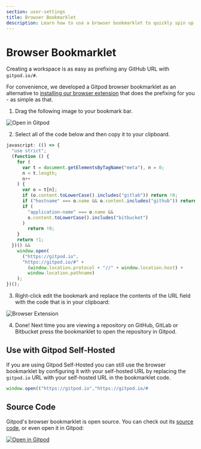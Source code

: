 ```yaml
---
section: user-settings
title: Browser Bookmarklet
description: Learn how to use a browser bookmarklet to quickly spin up Gitpod workspaces from any GitHub, GitLab or Bitbucket repository.
---
```


<script context="module">
  export const prerender = true;
</script>

# Browser Bookmarklet

Creating a workspace is as easy as prefixing any GitHub URL with `gitpod.io/#`.

For convenience, we developed a Gitpod browser bookmarklet as an alternative to [installing our browser extension](/docs/configure/user-settings/browser-extension) that does the
prefixing for you - as simple as that.

1. Drag the following image to your bookmark bar.

![Open in Gitpod](../../../static/images/docs/browser-bookmarklet.png)

2. Select all of the code below and then copy it to your clipboard.

```javascript
javascript: (() => {
  "use strict";
  (function () {
    for (
      var t = document.getElementsByTagName("meta"), n = 0;
      n < t.length;
      n++
    ) {
      var o = t[n];
      if (o.content.toLowerCase().includes("gitlab")) return !0;
      if ("hostname" === o.name && o.content.includes("github")) return !0;
      if (
        "application-name" === o.name &&
        o.content.toLowerCase().includes("bitbucket")
      )
        return !0;
    }
    return !1;
  })() &&
    window.open(
      ("https://gitpod.io",
      "https://gitpod.io/#" +
        (window.location.protocol + "//" + window.location.host) +
        window.location.pathname)
    );
})();
```

3. Right-click edit the bookmark and replace the contents of the URL field with the code that is in your clipboard:

![Browser Extension](../../../static/images/docs/browser-bookmarklet-edit.png)

4. Done! Next time you are viewing a repository on GitHub, GitLab or Bitbucket press the bookmarklet to open the repository in Gitpod.

## Use with Gitpod Self-Hosted

If you are using Gitpod Self-Hosted you can still use the browser bookmarklet by configuring it with your self-hosted URL by replacing the `gitpod.io` URL with your self-hosted URL in the bookmarklet code.

```javascript
window.open(("https://gitpod.io","https://gitpod.io/#
```

## Source Code

Gitpod's browser bookmarklet is open source. You can check out its [source code](https://github.com/gitpod-io/browser-bookmarklet), or even open it in Gitpod:

[![Open in Gitpod](https://gitpod.io/button/open-in-gitpod.svg)](https://gitpod.io/#https://github.com/gitpod-io/browser-bookmarklet)
